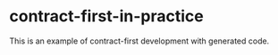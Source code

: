 # contract-first-in-practice

This is an example of contract-first development with generated code.

